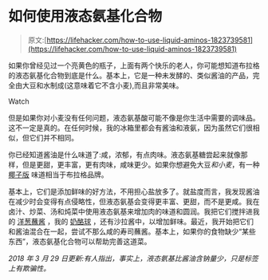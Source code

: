 # 如何使用液态氨基化合物

> 原文:[https://lifehacker.com/how-to-use-liquid-aminos-1823739581](https://lifehacker.com/how-to-use-liquid-aminos-1823739581)

如果你曾经见过一个亮黄色的瓶子，上面有两个快乐的老人，你可能想知道布拉格的液态氨基化合物到底是什么。基本上，它是一种未发酵的、类似酱油的产品，完全由大豆和水制成(这意味着它不含小麦),而且非常美味。

Watch

但是如果你对小麦没有任何问题，液态氨基酸可能不像是你生活中需要的调味品。这不一定是真的。在任何时候，我的冰箱里都会有酱油和液氨，因为虽然它们很相似，但它们并不相同。

你已经知道酱油是什么味道了:咸，浓郁，有点肉味。液态氨基糖尝起来就像那样，但是更甜，更丰富，更有肉味，咸味更少。如果你想避免大豆*和小麦*，有一种 [椰子版](https://www.amazon.com/Coconut-Secret-Organic-Raw-Aminos/dp/B003XB5LMU?asc_campaign=InlineText&asc_refurl=https://lifehacker.com/how-to-use-liquid-aminos-1823739581&asc_source=&tag=kinjalifehackerlink-20&th=1) 味道相当于布拉格品牌。

基本上，它们是添加鲜味的好方法，不用担心盐放多了。就盐度而言，我发现酱油在减少时会变得有点侵略性，但液态氨基会变得更丰富、更甜，而不是更咸。我在卤汁、炒菜、汤和炖菜中使用液态氨基来增加肉的味道和圆润。我把它们搅拌进我的 [洋葱蘸酱](https://skillet.lifehacker.com/make-a-super-bomb-onion-dip-without-a-mix-1795872077) ，我的 [奶酪球](https://skillet.lifehacker.com/you-should-make-cheeseballs-for-your-holiday-party-1820847699) ，还有沙拉酱中，以增加鲜味。最近，我开始把它们和酱油混合在一起，尝试不那么咸的寿司蘸酱。基本上，如果你的食物缺少“某些东西”，液态氨基化合物可以帮助完善这道菜。

*2018 年 3 月 29 日更新:有人指出，事实上，液态氨基比酱油含钠量少，只是标签上有欺骗性。*